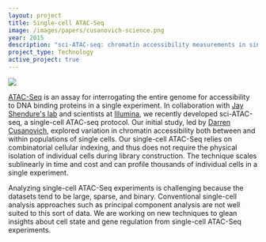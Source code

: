 ```yaml
---
layout: project
title: Single-cell ATAC-Seq
image: /images/papers/cusanovich-science.png
year: 2015
description: "sci-ATAC-seq: chromatin accessibility measurements in single cells"
project_type: Technology
active_project: true
---
```


![](/images/projects/sc-atac-locus.png)

[ATAC-Seq](http://www.nature.com/nmeth/journal/v10/n12/full/nmeth.2688.html) is an assay for interrogating the entire genome for accessibility to DNA binding proteins in a single experiment. In collaboration with [Jay Shendure's lab](http://krishna.gs.washington.edu/) and scientists at [Illumina](http://www.illumina.com/), we recently developed sci-ATAC-seq, a single-cell ATAC-seq protocol. Our initial study, led by [Darren Cusanovich](http://faculty.washington.edu/cusanovi/index.html), explored variation in chromatin accessibility both between and within populations of single cells. Our single-cell ATAC-Seq relies on combinatorial cellular indexing, and thus does not require the physical isolation of individual cells during library construction.  The technique scales sublinearly in time and cost and can profile thousands of individual cells in a single experiment.  

Analyzing single-cell ATAC-Seq experiments is challenging because the datasets tend to be large, sparse, and binary. Conventional single-cell analysis approaches such as principal component analysis are not well suited to this sort of data. We are working on new techniques to glean insights about cell state and gene regulation from single-cell ATAC-Seq experiments.
